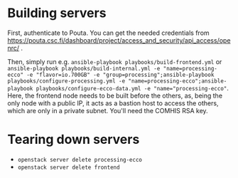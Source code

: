 # Building servers

First, authenticate to Pouta. You can get the needed credentials from https://pouta.csc.fi/dashboard/project/access_and_security/api_access/openrc/ .

Then, simply run e.g. `ansible-playbook playbooks/build-frontend.yml` or `ansible-playbook playbooks/build-internal.yml -e "name=processing-ecco" -e "flavor=io.700GB" -e "group=processing";ansible-playbook playbooks/configure-processing.yml -e "name=processing-ecco";ansible-playbook playbooks/configure-ecco-data.yml -e "name="processing-ecco"`. Here, the frontend node needs to be built before the others, as, being the only node with a public IP, it acts as a bastion host to access the others, which are only in a private subnet. You'll need the COMHIS RSA key.

# Tearing down servers

 * `openstack server delete processing-ecco`
 * `openstack server delete frontend`
